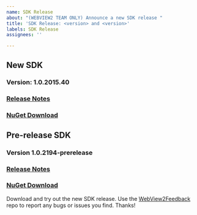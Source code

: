 ```yaml
---
name: SDK Release
about: "(WEBVIEW2 TEAM ONLY) Announce a new SDK release "
title: 'SDK Release: <version> and <version>'
labels: SDK Release
assignees: ''

---
```


## New SDK

### Version:  1.0.2015.40
### [Release Notes](https://learn.microsoft.com/microsoft-edge/webview2/release-notes#10215140)
### [NuGet Download](https://www.nuget.org/packages/Microsoft.Web.WebView2/1.0.2015.40)


## Pre-release SDK

### Version 1.0.2194-prerelease
### [Release Notes](https://learn.microsoft.com/microsoft-edge/webview2/release-notes#102194-prerelease)
### [NuGet Download](https://www.nuget.org/packages/Microsoft.Web.WebView2/1.0.2194-prerelease)

Download and try out the new SDK release. Use the [WebView2Feedback ](https://github.com/MicrosoftEdge/WebView2Feedback) repo to report any bugs or issues you find. Thanks!
